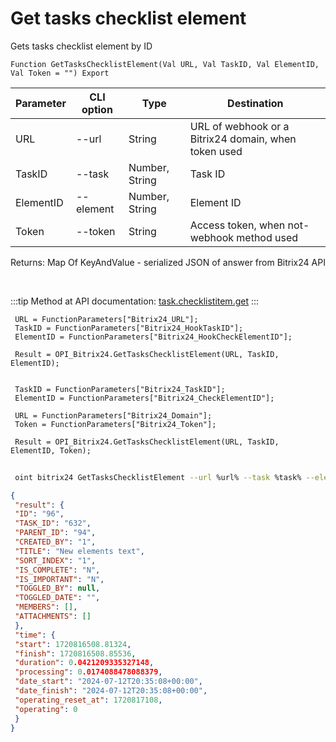 ﻿---
sidebar_position: 5
---

# Get tasks checklist element
 Gets tasks checklist element by ID



`Function GetTasksChecklistElement(Val URL, Val TaskID, Val ElementID, Val Token = "") Export`

 | Parameter | CLI option | Type | Destination |
 |-|-|-|-|
 | URL | --url | String | URL of webhook or a Bitrix24 domain, when token used |
 | TaskID | --task | Number, String | Task ID |
 | ElementID | --element | Number, String | Element ID |
 | Token | --token | String | Access token, when not-webhook method used |

 
 Returns: Map Of KeyAndValue - serialized JSON of answer from Bitrix24 API

<br/>

:::tip
Method at API documentation: [task.checklistitem.get](https://dev.1c-bitrix.ru/rest_help/tasks/task/checklistitem/get.php)
:::
<br/>


```bsl title="Code example"
 URL = FunctionParameters["Bitrix24_URL"];
 TaskID = FunctionParameters["Bitrix24_HookTaskID"];
 ElementID = FunctionParameters["Bitrix24_HookCheckElementID"];
 
 Result = OPI_Bitrix24.GetTasksChecklistElement(URL, TaskID, ElementID);
 
 
 TaskID = FunctionParameters["Bitrix24_TaskID"];
 ElementID = FunctionParameters["Bitrix24_CheckElementID"];
 
 URL = FunctionParameters["Bitrix24_Domain"];
 Token = FunctionParameters["Bitrix24_Token"];
 
 Result = OPI_Bitrix24.GetTasksChecklistElement(URL, TaskID, ElementID, Token);
```
	


```sh title="CLI command example"
 
 oint bitrix24 GetTasksChecklistElement --url %url% --task %task% --element %element% --token %token%

```

```json title="Result"
{
 "result": {
 "ID": "96",
 "TASK_ID": "632",
 "PARENT_ID": "94",
 "CREATED_BY": "1",
 "TITLE": "New elements text",
 "SORT_INDEX": "1",
 "IS_COMPLETE": "N",
 "IS_IMPORTANT": "N",
 "TOGGLED_BY": null,
 "TOGGLED_DATE": "",
 "MEMBERS": [],
 "ATTACHMENTS": []
 },
 "time": {
 "start": 1720816508.81324,
 "finish": 1720816508.85536,
 "duration": 0.0421209335327148,
 "processing": 0.0174088478088379,
 "date_start": "2024-07-12T20:35:08+00:00",
 "date_finish": "2024-07-12T20:35:08+00:00",
 "operating_reset_at": 1720817108,
 "operating": 0
 }
}
```
